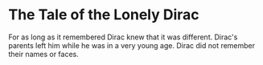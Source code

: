 # The Tale of the Lonely Dirac

For as long as it remembered Dirac knew that it was different. Dirac's parents left him while he was in a very young age. Dirac did not remember their names or faces.
